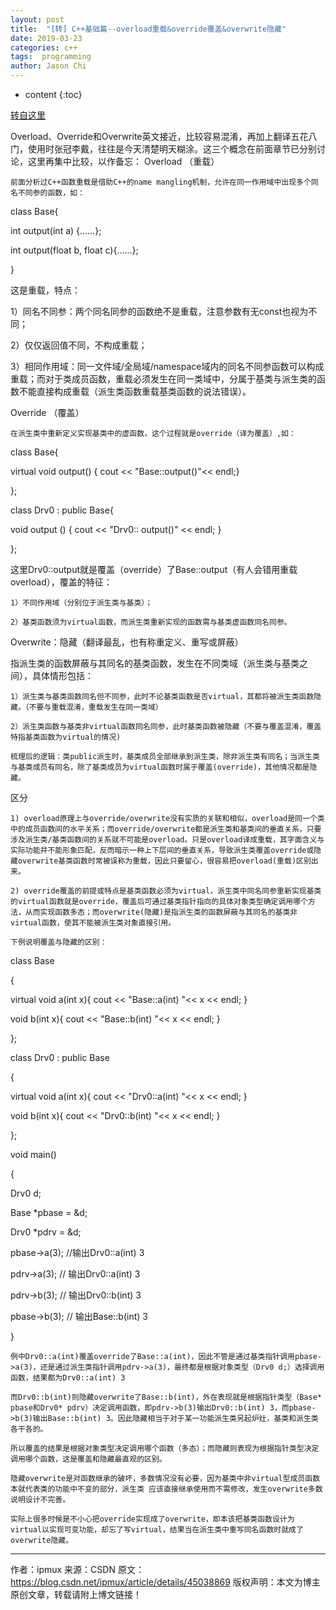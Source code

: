 ```yaml
---
layout: post
title:  "[转] C++基础篇--overload重载&override覆盖&overwrite隐藏"
date: 2019-03-23
categories: c++
tags:  programming
author: Jason Chi
---
```

* content
{:toc}




[转自这里](https://blog.csdn.net/ipmux/article/details/45038869)

Overload、Override和Overwrite英文接近，比较容易混淆，再加上翻译五花八门，使用时张冠李戴，往往是今天清楚明天糊涂。这三个概念在前面章节已分别讨论，这里再集中比较，以作备忘：
Overload （重载）

    前面分析过C++函数重载是借助C++的name mangling机制，允许在同一作用域中出现多个同名不同参的函数，如：

class Base{

  int output(int a) {……};

  int output(float b, float c){……};

}

  这是重载，特点：

  1）同名不同参：两个同名同参的函数绝不是重载，注意参数有无const也视为不同；

  2）仅仅返回值不同，不构成重载；

  3）相同作用域：同一文件域/全局域/namespace域内的同名不同参函数可以构成重载；而对于类成员函数，重载必须发生在同一类域中，分属于基类与派生类的函数不能直接构成重载（派生类函数重载基类函数的说法错误）。

Override （覆盖）

    在派生类中重新定义实现基类中的虚函数，这个过程就是override（译为覆盖）,如：

class Base{

  virtual void output() { cout << "Base::output()"<< endl;}

};

class Drv0 : public Base{

  void output () { cout << "Drv0:: output()" << endl; }

};

  这里Drv0::output就是覆盖（override）了Base::output（有人会错用重载overload），覆盖的特征：

    1）不同作用域（分别位于派生类与基类）；

    2）基类函数须为virtual函数，而派生类重新实现的函数需与基类虚函数同名同参。

Overwrite：隐藏（翻译最乱，也有称重定义、重写或屏蔽）

  指派生类的函数屏蔽与其同名的基类函数，发生在不同类域（派生类与基类之间），具体情形包括：

    1）派生类与基类函数同名但不同参，此时不论基类函数是否virtual，其都将被派生类函数隐藏。（不要与重载混淆，重载发生在同一类域）

    2）派生类函数与基类非virtual函数同名同参，此时基类函数被隐藏（不要与覆盖混淆，覆盖特指基类函数为virtual的情况)

    梳理后的逻辑：类public派生时，基类成员全部继承到派生类，除非派生类有同名；当派生类与基类成员有同名，除了基类成员为virtual函数时属于覆盖(override)，其他情况都是隐藏。

区分

    1) overload原理上与override/overwrite没有实质的关联和相似，overload是同一个类中的成员函数间的水平关系；而override/overwrite都是派生类和基类间的垂直关系，只要涉及派生类/基类函数间的关系就不可能是overload。只是overload译成重载，其字面含义与实际功能并不能形象匹配，反而暗示一种上下层间的垂直关系，导致派生类覆盖override或隐藏overwrite基类函数时常被误称为重载，因此只要留心，很容易把overload(重载)区别出来。

    2) override覆盖的前提或特点是基类函数必须为virtual，派生类中同名同参重新实现基类的virtual函数就是override，覆盖后可通过基类指针指向的具体对象类型确定调用哪个方法，从而实现函数多态；而overwrite(隐藏)是指派生类的函数屏蔽与其同名的基类非virtual函数，使其不能被派生类对象直接引用。

    下例说明覆盖与隐藏的区别：

class Base

{

  virtual void a(int x){  cout << "Base::a(int) "<< x << endl;  }

  void b(int x){  cout << "Base::b(int) "<< x << endl;  }

};

class Drv0 : public Base

{

  virtual void a(int x){  cout << "Drv0::a(int) "<< x << endl;  }

  void b(int x){  cout << "Drv0::b(int) "<< x << endl;  }  

};

void main()

{

  Drv0 d;

  Base *pbase = &d;

  Drv0 *pdrv = &d;



  pbase->a(3);  //输出Drv0::a(int) 3

  pdrv->a(3);  // 输出Drv0::a(int) 3



  pdrv->b(3); //  输出Drv0::b(int) 3

  pbase->b(3); // 输出Base::b(int) 3

}

    例中Drv0::a(int)覆盖override了Base::a(int)，因此不管是通过基类指针调用pbase->a(3)，还是通过派生类指针调用pdrv->a(3)，最终都是根据对象类型（Drv0 d;）选择调用函数，结果都为Drv0::a(int) 3

    而Drv0::b(int)则隐藏overwrite了Base::b(int)，外在表现就是根据指针类型（Base* pbase和Drv0* pdrv）决定调用函数，即pdrv->b(3)输出Drv0::b(int) 3，而pbase->b(3)输出Base::b(int) 3。因此隐藏相当于对于某一功能派生类另起炉灶，基类和派生类各干各的。

    所以覆盖的结果是根据对象类型决定调用哪个函数（多态）；而隐藏则表现为根据指针类型决定调用哪个函数，这是覆盖和隐藏最直观的区别。

    隐藏overwrite是对函数继承的破坏，多数情况没有必要，因为基类中非virtual型成员函数本就代表类的功能中不变的部分，派生类 应该直接继承使用而不需修改，发生overwrite多数说明设计不完善。

    实际上很多时候是不小心把override实现成了overwrite，即本该把基类函数设计为virtual以实现可变功能，却忘了写virtual，结果当在派生类中重写同名函数时就成了overwrite隐藏。
---------------------
作者：ipmux
来源：CSDN
原文：https://blog.csdn.net/ipmux/article/details/45038869
版权声明：本文为博主原创文章，转载请附上博文链接！
